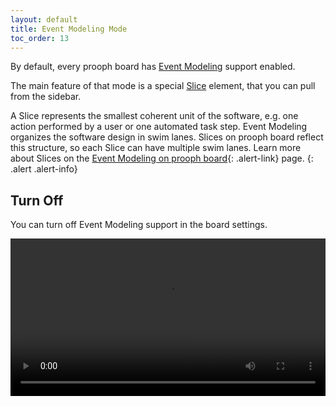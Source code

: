 ```yaml
---
layout: default
title: Event Modeling Mode
toc_order: 13
---
```


By default, every prooph board has [Event Modeling]({{site.baseUrl}}/event_modeling/why-event-modeling.html) support enabled. 

The main feature of that mode is a special [Slice]({{site.baseUrl}}/board_workspace/Frames.html#event-modeling-slice) element, that you can pull from the sidebar.

A Slice represents the smallest coherent unit of the software, e.g. one action performed by a user or one automated task step.
Event Modeling organizes the software design in swim lanes. Slices on prooph board reflect this structure, so each Slice can have multiple swim lanes.
Learn more about Slices on the [Event Modeling on prooph board]({{site.baseUrl}}/event_modeling/event-modeling-on-prooph-board.html){: .alert-link} page.
{: .alert .alert-info}

## Turn Off

You can turn off Event Modeling support in the board settings.

<div class="video-container">
    <video style="width: 100%" controls>
        <source src="{{site.baseUrl}}/assets/video/board_workspace/event-modeling-mode-turn-off.mp4">
    </video>
</div>


